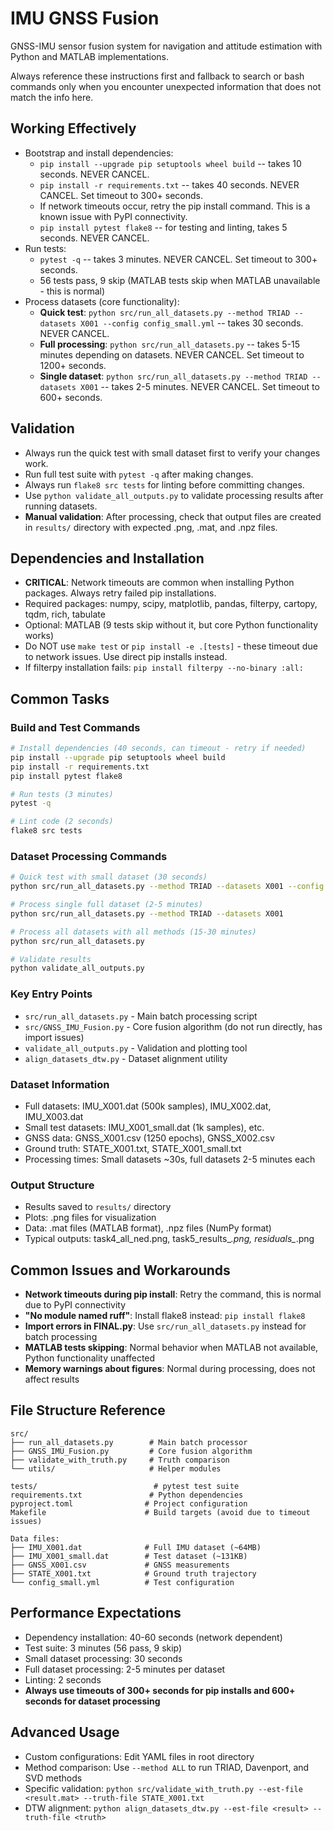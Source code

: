 # IMU GNSS Fusion
GNSS-IMU sensor fusion system for navigation and attitude estimation with Python and MATLAB implementations.

Always reference these instructions first and fallback to search or bash commands only when you encounter unexpected information that does not match the info here.

## Working Effectively
- Bootstrap and install dependencies:
  - `pip install --upgrade pip setuptools wheel build` -- takes 10 seconds. NEVER CANCEL.
  - `pip install -r requirements.txt` -- takes 40 seconds. NEVER CANCEL. Set timeout to 300+ seconds.
  - If network timeouts occur, retry the pip install command. This is a known issue with PyPI connectivity.
  - `pip install pytest flake8` -- for testing and linting, takes 5 seconds. NEVER CANCEL.
- Run tests:
  - `pytest -q` -- takes 3 minutes. NEVER CANCEL. Set timeout to 300+ seconds.
  - 56 tests pass, 9 skip (MATLAB tests skip when MATLAB unavailable - this is normal)
- Process datasets (core functionality):
  - **Quick test**: `python src/run_all_datasets.py --method TRIAD --datasets X001 --config config_small.yml` -- takes 30 seconds. NEVER CANCEL.
  - **Full processing**: `python src/run_all_datasets.py` -- takes 5-15 minutes depending on datasets. NEVER CANCEL. Set timeout to 1200+ seconds.
  - **Single dataset**: `python src/run_all_datasets.py --method TRIAD --datasets X001` -- takes 2-5 minutes. NEVER CANCEL. Set timeout to 600+ seconds.

## Validation
- Always run the quick test with small dataset first to verify your changes work.
- Run full test suite with `pytest -q` after making changes.
- Always run `flake8 src tests` for linting before committing changes.
- Use `python validate_all_outputs.py` to validate processing results after running datasets.
- **Manual validation**: After processing, check that output files are created in `results/` directory with expected .png, .mat, and .npz files.

## Dependencies and Installation
- **CRITICAL**: Network timeouts are common when installing Python packages. Always retry failed pip installations.
- Required packages: numpy, scipy, matplotlib, pandas, filterpy, cartopy, tqdm, rich, tabulate
- Optional: MATLAB (9 tests skip without it, but core Python functionality works)
- Do NOT use `make test` or `pip install -e .[tests]` - these timeout due to network issues. Use direct pip installs instead.
- If filterpy installation fails: `pip install filterpy --no-binary :all:`

## Common Tasks
### Build and Test Commands
```bash
# Install dependencies (40 seconds, can timeout - retry if needed)
pip install --upgrade pip setuptools wheel build
pip install -r requirements.txt
pip install pytest flake8

# Run tests (3 minutes)
pytest -q

# Lint code (2 seconds)
flake8 src tests
```

### Dataset Processing Commands
```bash
# Quick test with small dataset (30 seconds)
python src/run_all_datasets.py --method TRIAD --datasets X001 --config config_small.yml

# Process single full dataset (2-5 minutes)
python src/run_all_datasets.py --method TRIAD --datasets X001

# Process all datasets with all methods (15-30 minutes)
python src/run_all_datasets.py

# Validate results
python validate_all_outputs.py
```

### Key Entry Points
- `src/run_all_datasets.py` - Main batch processing script
- `src/GNSS_IMU_Fusion.py` - Core fusion algorithm (do not run directly, has import issues)
- `validate_all_outputs.py` - Validation and plotting tool
- `align_datasets_dtw.py` - Dataset alignment utility

### Dataset Information
- Full datasets: IMU_X001.dat (500k samples), IMU_X002.dat, IMU_X003.dat 
- Small test datasets: IMU_X001_small.dat (1k samples), etc.
- GNSS data: GNSS_X001.csv (1250 epochs), GNSS_X002.csv
- Ground truth: STATE_X001.txt, STATE_X001_small.txt
- Processing times: Small datasets ~30s, full datasets 2-5 minutes each

### Output Structure
- Results saved to `results/` directory
- Plots: .png files for visualization
- Data: .mat files (MATLAB format), .npz files (NumPy format) 
- Typical outputs: task4_all_ned.png, task5_results_*.png, residuals_*.png

## Common Issues and Workarounds
- **Network timeouts during pip install**: Retry the command, this is normal due to PyPI connectivity
- **"No module named ruff"**: Install flake8 instead: `pip install flake8`
- **Import errors in FINAL.py**: Use `src/run_all_datasets.py` instead for batch processing
- **MATLAB tests skipping**: Normal behavior when MATLAB not available, Python functionality unaffected
- **Memory warnings about figures**: Normal during processing, does not affect results

## File Structure Reference
```
src/
├── run_all_datasets.py        # Main batch processor
├── GNSS_IMU_Fusion.py         # Core fusion algorithm
├── validate_with_truth.py     # Truth comparison
└── utils/                     # Helper modules

tests/                          # pytest test suite
requirements.txt               # Python dependencies
pyproject.toml                # Project configuration
Makefile                      # Build targets (avoid due to timeout issues)

Data files:
├── IMU_X001.dat              # Full IMU dataset (~64MB)
├── IMU_X001_small.dat        # Test dataset (~131KB)
├── GNSS_X001.csv             # GNSS measurements
├── STATE_X001.txt            # Ground truth trajectory
└── config_small.yml          # Test configuration
```

## Performance Expectations
- Dependency installation: 40-60 seconds (network dependent)
- Test suite: 3 minutes (56 pass, 9 skip)
- Small dataset processing: 30 seconds
- Full dataset processing: 2-5 minutes per dataset
- Linting: 2 seconds
- **Always use timeouts of 300+ seconds for pip installs and 600+ seconds for dataset processing**

## Advanced Usage
- Custom configurations: Edit YAML files in root directory
- Method comparison: Use `--method ALL` to run TRIAD, Davenport, and SVD methods
- Specific validation: `python src/validate_with_truth.py --est-file <result.mat> --truth-file STATE_X001.txt`
- DTW alignment: `python align_datasets_dtw.py --est-file <result> --truth-file <truth>`
